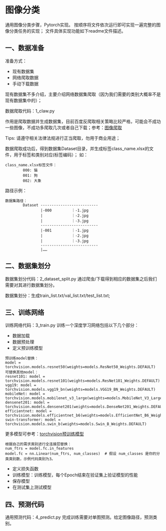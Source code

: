 # 图像分类
通用图像分类步骤，Pytorch实现。
按顺序将文件依次运行即可实现一遍完整的图像分类任务的实现；
文件具体实现功能如下readme文件描述。

## 一、数据准备
准备方式：
* 现有数据集
* 网络爬取数据
* 手动下载数据

现有数据集不多介绍，主要介绍网络数据集爬取（因为我们需要的类别大概率不是现有数据集中的）；

数据爬取代码：1_claw.py

作用是爬取数据并生成数据集，目前百度反爬取相关策略比较严格，可能会不成功一些图像，不成功多爬取几次或者自己下载；参考：[图像爬取](https://github.com/QianyanTech/Image-Downloader) 

Tips: 请遵守相关法律法规进行正当爬取，勿用于商业用途；

数据爬取成功后，得到数据集Dataset目录，并生成标签class_name.xlsx的文件，用于标签和类别对应(标签编码）；
如：
```
class_name.xlsx标签文件：
        000: 猫
        001: 狗
        002: 大象
```
路径示例：

```
数据集路径：
        Dataset --------------------------
                |-000         ｜-1.jpg
                |             ｜-2.jpg
                |             ｜-3.jpg
                --------------------------
                |-001         ｜-1.jpg
                |             ｜-2.jpg
                |             ｜-3.jpg
                --------------------------
                |……
```
## 二、数据集划分
数据集划分代码：2_dataset_split.py
通过爬虫/下载得到相应的数据集之后我们需要对其进行数据集划分。

数据集划分：生成train_list.txt/val_list.txt/test_list.txt;

## 三、训练网络
训练网络代码：3_train.py
训练一个深度学习网络包括以下几个部分：
* 数据加载
* 数据预处理
* 定义预训练模型
```
预训练model替换：
model = torchvision.models.resnet50(weights=models.ResNet50_Weights.DEFAULT)
可替换其他model：
resnet101: model = torchvision.models.resnet101(weights=models.ResNet101_Weights.DEFAULT)
vgg19: model = torchvision.models.vgg19_bn(weights=models.VGG19_BN_Weights.DEFAULT)
mobileNet: model = torchvision.models.mobilenet_v3_large(weights=models.MobileNet_V3_Large_Weights.DEFAULT)
densenet201: model = torchvision.models.densenet201(weights=models.DenseNet201_Weights.DEFAULT)
efficientnet: model = torchvision.models.efficientnet_b6(weights=models.EfficientNet_B6_Weights.DEFAULT)
swin-transformer: model = torchvision.models.swin_b(weights=models.Swin_B_Weights.DEFAULT)
```
更多模型可参考：[torchvision预训练模型](https://pytorch.org/vision/stable/models.html)

```
根据自己的需求类别进行全连接层替换：
num_ftrs = model.fc.in_features
model.fc = nn.Linear(num_ftrs, num_classes)  # 假设 num_classes 是你的分类类别数，示例代码类别为3。
```
* 定义损失函数
* 训练模型：训练模型，每个Epoch结束在验证集上验证模型的性能
* 保存模型
* 在测试集上测试模型
  
## 四、预测代码
通用预测代码：4_predict.py
完成训练需要对单图预测。给定图像路径，预测类别。
